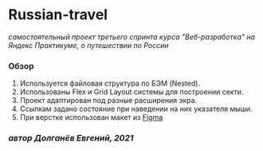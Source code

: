 # Russian-travel 
*самостоятельный проект третьего спринта курса "Веб-разработка" на Яндекс Практикуме, о путешествии по России*

### Обзор
1. Используется файловая структура по БЭМ (Nested).
2. Использованы Flex и Grid Layout системы для построении секти.
3. Проект адаптирован под разные расширения экра.
4. Ссылкам задано состояние при наведении на них указателя мыши.
5. При верстке использован макет из [Figma](https://www.figma.com/file/5S2WSbEFL6awjVWJ0NWL8Q/Sprint-3_-Russia-_-desktop-mobile?node-id=28503%3A0)

### _автор Долганёв Евгений, 2021_
